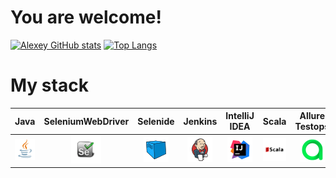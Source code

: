# You are welcome!
[![Alexey GitHub stats](https://github-readme-stats.vercel.app/api?username=alex666-art&show_icons=true&theme=radical)](https://github.com/alex666-art/github-readme-stats)   [![Top Langs](https://github-readme-stats.vercel.app/api/top-langs/?username=alex666-art&layout=compact)](https://github.com/alex666-art/github-readme-stats)


# My stack


|              Java               |            SeleniumWebDriver            |  Selenide |                Jenkins                 |  IntelliJ IDEA | Scala    |             Allure Testops             |   
|:-------------------------------:|:-------------------------------:|:----:|:-------------------------------------:|:------:|:--------:|:-------------------------------:|
| ![Java](/images/Java.png) | ![SeleniumWD](/images/selenium.png) |![Selenoide](/images/Selenoid.png) | ![Jenlins](/images/Jenkins.png) | ![IntelliJ IDEA](/images/Intelij_IDEA.png) | ![Scala](/images/scala.png) | ![Jenkins](/images/AllureTestOps.png) | 
